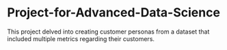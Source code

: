 # Project-for-Advanced-Data-Science
This project delved into creating customer personas from a dataset that included multiple metrics regarding their customers.
